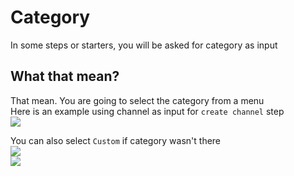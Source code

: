 # Category
In some steps or starters, you will be asked for category as input

## What that mean?
That mean. You are going to select the category from a menu\
Here is an example using channel as input for `create channel` step\
![](https://i.imgur.com/gKq9xNZ.jpg)

You can also select `Custom` if category wasn't there\
![](https://i.imgur.com/vveAb2t.jpg)\
![](https://i.imgur.com/Mt5QU2u.jpg)
